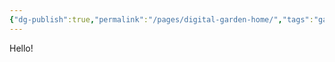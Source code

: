 ```yaml
---
{"dg-publish":true,"permalink":"/pages/digital-garden-home/","tags":"gardenEntry","dgHomeLink":true,"dgPassFrontmatter":false}
---
```



Hello!